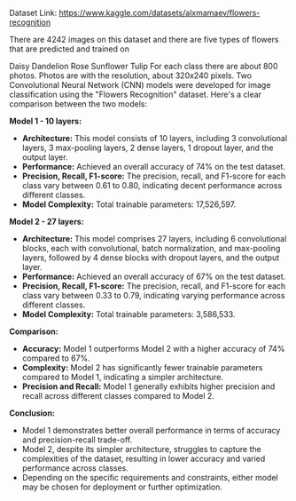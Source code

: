 Dataset Link: https://www.kaggle.com/datasets/alxmamaev/flowers-recognition

There are 4242 images on this dataset and there are five types of flowers that are predicted and trained on

Daisy
Dandelion
Rose
Sunflower
Tulip
For each class there are about 800 photos. Photos are with the resolution, about 320x240 pixels.
Two Convolutional Neural Network (CNN) models were developed for image classification using the "Flowers Recognition" dataset. 
Here's a clear comparison between the two models:

**Model 1 - 10 layers:**
- **Architecture:** This model consists of 10 layers, including 3 convolutional layers, 3 max-pooling layers, 2 dense layers, 1 dropout layer, and the output layer.
- **Performance:** Achieved an overall accuracy of 74% on the test dataset.
- **Precision, Recall, F1-score:** The precision, recall, and F1-score for each class vary between 0.61 to 0.80, indicating decent performance across different classes.
- **Model Complexity:** Total trainable parameters: 17,526,597.

**Model 2 - 27 layers:**
- **Architecture:** This model comprises 27 layers, including 6 convolutional blocks, each with convolutional, batch normalization, and max-pooling layers, followed by 4 dense blocks with dropout layers, and the output layer.
- **Performance:** Achieved an overall accuracy of 67% on the test dataset.
- **Precision, Recall, F1-score:** The precision, recall, and F1-score for each class vary between 0.33 to 0.79, indicating varying performance across different classes.
- **Model Complexity:** Total trainable parameters: 3,586,533.

**Comparison:**
- **Accuracy:** Model 1 outperforms Model 2 with a higher accuracy of 74% compared to 67%.
- **Complexity:** Model 2 has significantly fewer trainable parameters compared to Model 1, indicating a simpler architecture.
- **Precision and Recall:** Model 1 generally exhibits higher precision and recall across different classes compared to Model 2.

**Conclusion:**
- Model 1 demonstrates better overall performance in terms of accuracy and precision-recall trade-off.
- Model 2, despite its simpler architecture, struggles to capture the complexities of the dataset, resulting in lower accuracy and varied performance across classes.
- Depending on the specific requirements and constraints, either model may be chosen for deployment or further optimization.
